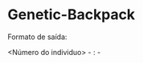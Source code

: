# Genetic-Backpack

Formato de saída:

<Número do individuo> - <Quantidade de cada Item> : <Fitness> - <Peso Acumulado>
